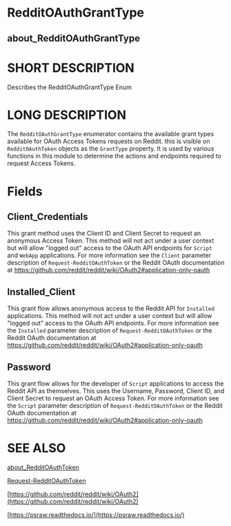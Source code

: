# RedditOAuthGrantType
## about_RedditOAuthGrantType

# SHORT DESCRIPTION
Describes the RedditOAuthGrantType Enum

# LONG DESCRIPTION
The `RedditOAuthGrantType` enumerator contains the available grant types available for OAuth Access Tokens requests on Reddit. this is visible on `RedditOAuthToken` objects as the `GrantType` property. It is used by various functions in this module to determine the actions and endpoints required to request Access Tokens.

# Fields

## Client_Credentials
This grant method uses the Client ID and Client Secret to request an anonymous Access Token. This method will not act under a user context but will allow "logged out" access to the OAuth API endpoints for `Script` and `WebApp` applications. For more information see the `Client` parameter description of `Request-RedditOAuthToken` or the Reddit OAuth documentation at  https://github.com/reddit/reddit/wiki/OAuth2#application-only-oauth

## Installed_Client
This grant flow allows anonymous access to the Reddit API for `Installed` applications. This method will not act under a user context but will allow "logged out" access to the OAuth API endpoints.  For more information see the `Installed` parameter description of `Request-RedditOAuthToken` or the Reddit OAuth documentation at https://github.com/reddit/reddit/wiki/OAuth2#application-only-oauth

## Password
This grant flow allows for the developer of `Script` applications to access the Reddit API as themselves. This uses the Username, Password, Client ID, and Client Secret to request an OAuth Access Token.  For more information see the `Script` parameter description of `Request-RedditOAuthToken` or the Reddit OAuth documentation at https://github.com/reddit/reddit/wiki/OAuth2#application-only-oauth



# SEE ALSO

[about_RedditOAuthToken](https://psraw.readthedocs.io/en/latest/Module/about_RedditOAuthToken)

[Request-RedditOAuthToken](https://psraw.readthedocs.io/en/latest/Module/Request-RedditOAuthToken)

[https://github.com/reddit/reddit/wiki/OAuth2](https://github.com/reddit/reddit/wiki/OAuth2)

[https://psraw.readthedocs.io/](https://psraw.readthedocs.io/)
